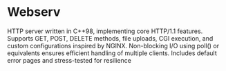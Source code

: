 # Webserv
 HTTP server written in C++98, implementing core HTTP/1.1 features. Supports GET, POST, DELETE methods, file uploads, CGI execution, and custom configurations inspired by NGINX. Non-blocking I/O using poll() or equivalents ensures efficient handling of multiple clients. Includes default error pages and stress-tested for resilience
